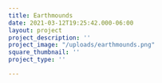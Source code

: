 ```yaml
---
title: Earthmounds
date: 2021-03-12T19:25:42.000-06:00
layout: project
project_description: ''
project_image: "/uploads/earthmounds.png"
square_thumbnail: ''
project_type: ''

---
```

